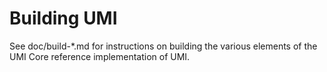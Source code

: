 Building UMI
================

See doc/build-*.md for instructions on building the various
elements of the UMI Core reference implementation of UMI.
